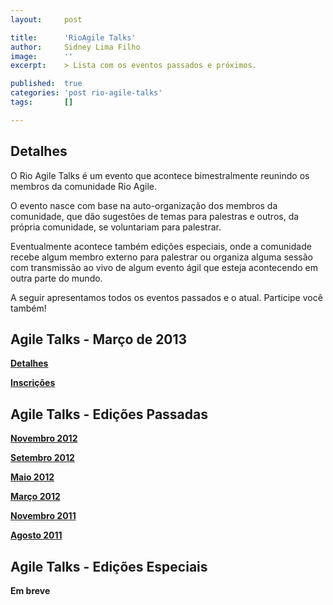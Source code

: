 ```yaml
---
layout:     post

title:      'RioAgile Talks'
author:     Sidney Lima Filho
image:      ''
excerpt:    > Lista com os eventos passados e próximos.

published:  true
categories: 'post rio-agile-talks'
tags:       []

---
```


## Detalhes

O Rio Agile Talks é um evento que acontece bimestralmente reunindo os membros da comunidade Rio Agile. 

O evento nasce com base na auto-organização dos membros da comunidade, que dão sugestões de temas para palestras e outros, da própria comunidade, se voluntariam para palestrar.

Eventualmente acontece também edições especiais, onde a comunidade recebe algum membro externo para palestrar ou organiza alguma sessão com transmissão ao vivo de algum evento ágil que esteja acontecendo em outra parte do mundo.

A seguir apresentamos todos os eventos passados e o atual. Participe você também!

## Agile Talks - Março de 2013

**<a href="agiletalks_2013_03.md">Detalhes</a>**

**<a href="http://rioagiletalks-eorg.eventbrite.com/#">Inscrições</a>**

## Agile Talks - Edições Passadas

**<a href="agiletalks_2012_11.md">Novembro 2012</a>**

**<a href="agiletalks_2012_09.md">Setembro 2012</a>**

**<a href="agiletalks_2012_05.md">Maio 2012</a>**

**<a href="agiletalks_2012_03.md">Março 2012</a>**

**<a href="agiletalks_2011_11.md">Novembro 2011</a>**

**<a href="agiletalks_2011_08.md">Agosto 2011</a>**

## Agile Talks - Edições Especiais

**Em breve**
